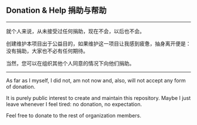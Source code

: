 ## Donation & Help 捐助与帮助

---

就个人来说，从未接受过任何捐助，现在不会，以后也不会。

创建维护本项目出于公益目的，如果维护这一项目让我感到疲惫，抽身离开便是：没有捐助，大家也不必有任何期待。

当然，您可以在组织其他个人同意的情况下向他们捐助。

---

As far as I myself, I did not, am not now and, also, will not accept any form of donation.

It is purely public interest to create and maintain this repository. Maybe I just leave whenever I feel tired: no donation, no expectation.

Feel free to donate to the rest of organization members.
